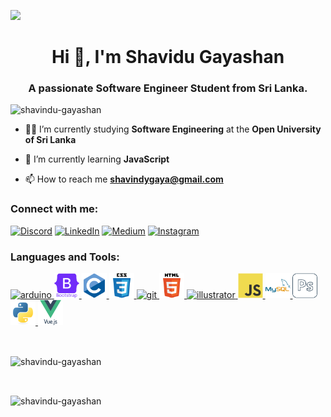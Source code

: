 ![](https://cdn.discordapp.com/attachments/922466749574696980/1246181302491807784/ezgif-3-32c498ed11.gif?ex=665b7447&is=665a22c7&hm=e15e78349a36b2d1d6a5dd0f9bb30850fd75de41d7b79bbdefe98a3075356c1b&)
<h1 align="center">Hi 👋, I'm Shavidu Gayashan</h1>
<h3 align="center">A passionate Software Engineer Student from Sri Lanka.</h3>

<p align="left"> <img src="https://komarev.com/ghpvc/?username=shavindu-gayashan&label=Profile%20views&color=0e75b6&style=flat" alt="shavindu-gayashan" /> </p>

- 🧑‍🎓 I’m currently studying **Software Engineering** at the **Open University of Sri Lanka**

- 🌱 I’m currently learning **JavaScript**

- 📫 How to reach me **shavindygaya@gmail.com**

<h3 align="left">Connect with me:</h3>

[![Discord](https://img.shields.io/badge/Discord-%237289DA.svg?logo=discord&logoColor=white)](https://discord.com/users/732406803563937863)
[![LinkedIn](https://img.shields.io/badge/LinkedIn-%230077B5.svg?logo=linkedin&logoColor=white)](https://www.linkedin.com/in/shavindu-gayashan-8970a4217/)
[![Medium](https://img.shields.io/badge/Medium-12100E?logo=medium&logoColor=white)](https://medium.com/@shavindugaya)
[![Instagram](https://img.shields.io/badge/Instagram-%23E4405F.svg?logo=Instagram&logoColor=white)](https://www.instagram.com/shavindu_gayashan/)


<h3 align="left">Languages and Tools:</h3>
<p align="left"> <a href="https://www.arduino.cc/" target="_blank" rel="noreferrer"> <img src="https://cdn.worldvectorlogo.com/logos/arduino-1.svg" alt="arduino" width="40" height="40"/> </a> <a href="https://getbootstrap.com" target="_blank" rel="noreferrer"> <img src="https://raw.githubusercontent.com/devicons/devicon/master/icons/bootstrap/bootstrap-plain-wordmark.svg" alt="bootstrap" width="40" height="40"/> </a> <a href="https://www.cprogramming.com/" target="_blank" rel="noreferrer"> <img src="https://raw.githubusercontent.com/devicons/devicon/master/icons/c/c-original.svg" alt="c" width="40" height="40"/> </a> <a href="https://www.w3schools.com/css/" target="_blank" rel="noreferrer"> <img src="https://raw.githubusercontent.com/devicons/devicon/master/icons/css3/css3-original-wordmark.svg" alt="css3" width="40" height="40"/> </a> <a href="https://git-scm.com/" target="_blank" rel="noreferrer"> <img src="https://www.vectorlogo.zone/logos/git-scm/git-scm-icon.svg" alt="git" width="40" height="40"/> </a> <a href="https://www.w3.org/html/" target="_blank" rel="noreferrer"> <img src="https://raw.githubusercontent.com/devicons/devicon/master/icons/html5/html5-original-wordmark.svg" alt="html5" width="40" height="40"/> </a> <a href="https://www.adobe.com/in/products/illustrator.html" target="_blank" rel="noreferrer"> <img src="https://www.vectorlogo.zone/logos/adobe_illustrator/adobe_illustrator-icon.svg" alt="illustrator" width="40" height="40"/> </a> <a href="https://developer.mozilla.org/en-US/docs/Web/JavaScript" target="_blank" rel="noreferrer"> <img src="https://raw.githubusercontent.com/devicons/devicon/master/icons/javascript/javascript-original.svg" alt="javascript" width="40" height="40"/> </a> <a href="https://www.mysql.com/" target="_blank" rel="noreferrer"> <img src="https://raw.githubusercontent.com/devicons/devicon/master/icons/mysql/mysql-original-wordmark.svg" alt="mysql" width="40" height="40"/> </a> <a href="https://www.photoshop.com/en" target="_blank" rel="noreferrer"> <img src="https://raw.githubusercontent.com/devicons/devicon/master/icons/photoshop/photoshop-line.svg" alt="photoshop" width="40" height="40"/> </a> <a href="https://www.python.org" target="_blank" rel="noreferrer"> <img src="https://raw.githubusercontent.com/devicons/devicon/master/icons/python/python-original.svg" alt="python" width="40" height="40"/> </a> <a href="https://vuejs.org/" target="_blank" rel="noreferrer"> <img src="https://raw.githubusercontent.com/devicons/devicon/master/icons/vuejs/vuejs-original-wordmark.svg" alt="vuejs" width="40" height="40"/> </a> </p><br>

<p><img align="center" src="https://github-readme-stats.vercel.app/api/top-langs?username=shavindu-gayashan&show_icons=true&locale=en&layout=compact" alt="shavindu-gayashan" /></p>
<br>
<p><img align="center" src="https://github-readme-streak-stats.herokuapp.com/?user=shavindu-gayashan&" alt="shavindu-gayashan" /></p>

